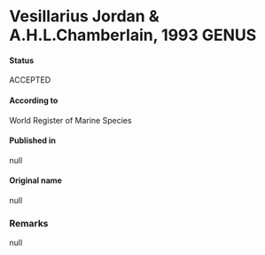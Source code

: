 Vesillarius Jordan & A.H.L.Chamberlain, 1993 GENUS
=======

#### Status
ACCEPTED

#### According to
World Register of Marine Species

#### Published in
null

#### Original name
null

### Remarks
null